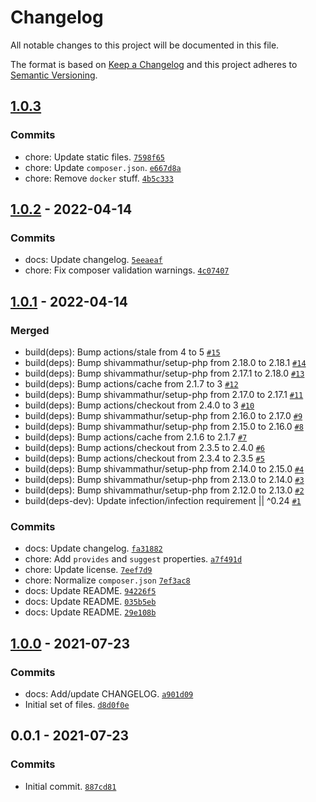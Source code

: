 # Changelog

All notable changes to this project will be documented in this file.

The format is based on [Keep a Changelog](https://keepachangelog.com/en/1.0.0/)
and this project adheres to [Semantic Versioning](https://semver.org/spec/v2.0.0.html).

## [1.0.3](https://github.com/loophp/psr17/compare/1.0.2...1.0.3)

### Commits

- chore: Update static files. [`7598f65`](https://github.com/loophp/psr17/commit/7598f65bd4c693ac3b6b0965504bbc43f7adbdd9)
- chore: Update `composer.json`. [`e667d8a`](https://github.com/loophp/psr17/commit/e667d8ad037f4ccf83af17c47afeeeaa27a15137)
- chore: Remove `docker` stuff. [`4b5c333`](https://github.com/loophp/psr17/commit/4b5c333805d31fbf8e266d8c4598a834c199ee21)

## [1.0.2](https://github.com/loophp/psr17/compare/1.0.1...1.0.2) - 2022-04-14

### Commits

- docs: Update changelog. [`5eeaeaf`](https://github.com/loophp/psr17/commit/5eeaeaf31c5e44998f5a05eb64d1adae4739f58c)
- chore: Fix composer validation warnings. [`4c07407`](https://github.com/loophp/psr17/commit/4c07407617e849d53ae4d58ee0b4035ae8d2ea4c)

## [1.0.1](https://github.com/loophp/psr17/compare/1.0.0...1.0.1) - 2022-04-14

### Merged

- build(deps): Bump actions/stale from 4 to 5 [`#15`](https://github.com/loophp/psr17/pull/15)
- build(deps): Bump shivammathur/setup-php from 2.18.0 to 2.18.1 [`#14`](https://github.com/loophp/psr17/pull/14)
- build(deps): Bump shivammathur/setup-php from 2.17.1 to 2.18.0 [`#13`](https://github.com/loophp/psr17/pull/13)
- build(deps): Bump actions/cache from 2.1.7 to 3 [`#12`](https://github.com/loophp/psr17/pull/12)
- build(deps): Bump shivammathur/setup-php from 2.17.0 to 2.17.1 [`#11`](https://github.com/loophp/psr17/pull/11)
- build(deps): Bump actions/checkout from 2.4.0 to 3 [`#10`](https://github.com/loophp/psr17/pull/10)
- build(deps): Bump shivammathur/setup-php from 2.16.0 to 2.17.0 [`#9`](https://github.com/loophp/psr17/pull/9)
- build(deps): Bump shivammathur/setup-php from 2.15.0 to 2.16.0 [`#8`](https://github.com/loophp/psr17/pull/8)
- build(deps): Bump actions/cache from 2.1.6 to 2.1.7 [`#7`](https://github.com/loophp/psr17/pull/7)
- build(deps): Bump actions/checkout from 2.3.5 to 2.4.0 [`#6`](https://github.com/loophp/psr17/pull/6)
- build(deps): Bump actions/checkout from 2.3.4 to 2.3.5 [`#5`](https://github.com/loophp/psr17/pull/5)
- build(deps): Bump shivammathur/setup-php from 2.14.0 to 2.15.0 [`#4`](https://github.com/loophp/psr17/pull/4)
- build(deps): Bump shivammathur/setup-php from 2.13.0 to 2.14.0 [`#3`](https://github.com/loophp/psr17/pull/3)
- build(deps): Bump shivammathur/setup-php from 2.12.0 to 2.13.0 [`#2`](https://github.com/loophp/psr17/pull/2)
- build(deps-dev): Update infection/infection requirement || ^0.24 [`#1`](https://github.com/loophp/psr17/pull/1)

### Commits

- docs: Update changelog. [`fa31882`](https://github.com/loophp/psr17/commit/fa31882e2b8295319d05cc2bb64c45f6e520a00d)
- chore: Add `provides` and `suggest` properties. [`a7f491d`](https://github.com/loophp/psr17/commit/a7f491d8fc1995842f9fe4075f58070c9a7ae695)
- chore: Update license. [`7eef7d9`](https://github.com/loophp/psr17/commit/7eef7d9106450872963fdcd67691ce16acf98dde)
- chore: Normalize `composer.json` [`7ef3ac8`](https://github.com/loophp/psr17/commit/7ef3ac8780abf47a2255cbc32003ee67cde50000)
- docs: Update README. [`94226f5`](https://github.com/loophp/psr17/commit/94226f559ce72008d34989f50888f1b80687e23a)
- docs: Update README. [`035b5eb`](https://github.com/loophp/psr17/commit/035b5eb5b6fb2d97a166a53ae8779cdb6d49a0b8)
- docs: Update README. [`29e108b`](https://github.com/loophp/psr17/commit/29e108b18e80516c439d1cfdf501e2105095ab2d)

## [1.0.0](https://github.com/loophp/psr17/compare/0.0.1...1.0.0) - 2021-07-23

### Commits

- docs: Add/update CHANGELOG. [`a901d09`](https://github.com/loophp/psr17/commit/a901d09b3c4c023963e2e93589333e81b4ba78cf)
- Initial set of files. [`d8d0f0e`](https://github.com/loophp/psr17/commit/d8d0f0ec67fb23a2665a67729eca50170e39d6ca)

## 0.0.1 - 2021-07-23

### Commits

- Initial commit. [`887cd81`](https://github.com/loophp/psr17/commit/887cd817ed8722fd65c09a9834ca1ed3239db0c7)
